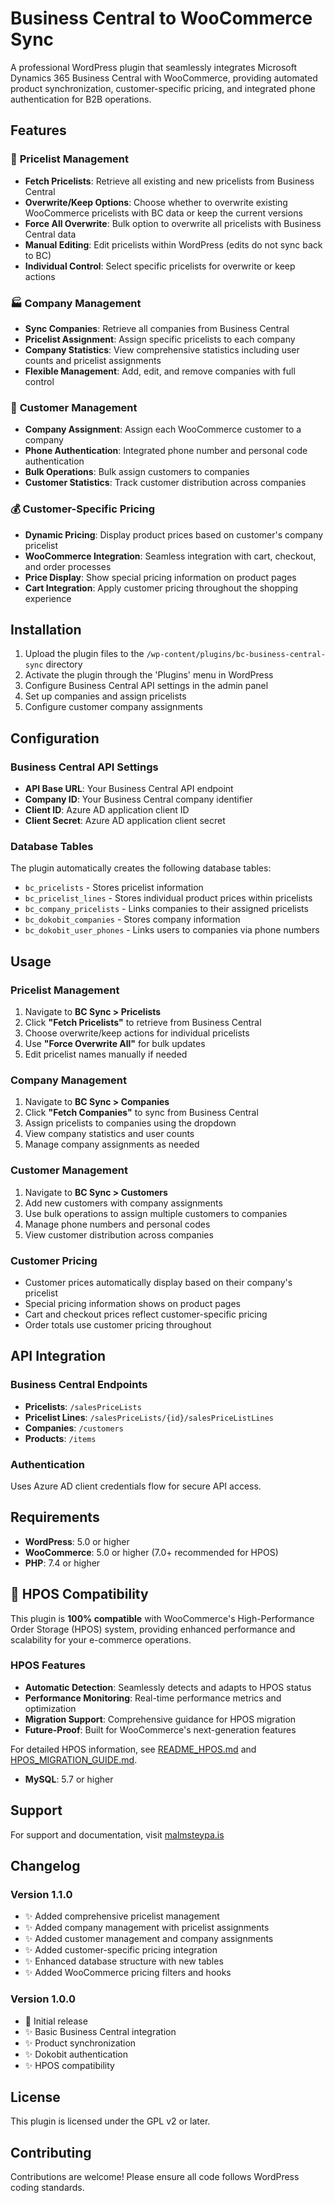 # Business Central to WooCommerce Sync

A professional WordPress plugin that seamlessly integrates Microsoft Dynamics 365 Business Central with WooCommerce, providing automated product synchronization, customer-specific pricing, and integrated phone authentication for B2B operations.

## Features

### 🏢 **Pricelist Management**
- **Fetch Pricelists**: Retrieve all existing and new pricelists from Business Central
- **Overwrite/Keep Options**: Choose whether to overwrite existing WooCommerce pricelists with BC data or keep the current versions
- **Force All Overwrite**: Bulk option to overwrite all pricelists with Business Central data
- **Manual Editing**: Edit pricelists within WordPress (edits do not sync back to BC)
- **Individual Control**: Select specific pricelists for overwrite or keep actions

### 🏭 **Company Management**
- **Sync Companies**: Retrieve all companies from Business Central
- **Pricelist Assignment**: Assign specific pricelists to each company
- **Company Statistics**: View comprehensive statistics including user counts and pricelist assignments
- **Flexible Management**: Add, edit, and remove companies with full control

### 👥 **Customer Management**
- **Company Assignment**: Assign each WooCommerce customer to a company
- **Phone Authentication**: Integrated phone number and personal code authentication
- **Bulk Operations**: Bulk assign customers to companies
- **Customer Statistics**: Track customer distribution across companies

### 💰 **Customer-Specific Pricing**
- **Dynamic Pricing**: Display product prices based on customer's company pricelist
- **WooCommerce Integration**: Seamless integration with cart, checkout, and order processes
- **Price Display**: Show special pricing information on product pages
- **Cart Integration**: Apply customer pricing throughout the shopping experience

## Installation

1. Upload the plugin files to the `/wp-content/plugins/bc-business-central-sync` directory
2. Activate the plugin through the 'Plugins' menu in WordPress
3. Configure Business Central API settings in the admin panel
4. Set up companies and assign pricelists
5. Configure customer company assignments

## Configuration

### Business Central API Settings
- **API Base URL**: Your Business Central API endpoint
- **Company ID**: Your Business Central company identifier
- **Client ID**: Azure AD application client ID
- **Client Secret**: Azure AD application client secret

### Database Tables
The plugin automatically creates the following database tables:
- `bc_pricelists` - Stores pricelist information
- `bc_pricelist_lines` - Stores individual product prices within pricelists
- `bc_company_pricelists` - Links companies to their assigned pricelists
- `bc_dokobit_companies` - Stores company information
- `bc_dokobit_user_phones` - Links users to companies via phone numbers

## Usage

### Pricelist Management
1. Navigate to **BC Sync > Pricelists**
2. Click **"Fetch Pricelists"** to retrieve from Business Central
3. Choose overwrite/keep actions for individual pricelists
4. Use **"Force Overwrite All"** for bulk updates
5. Edit pricelist names manually if needed

### Company Management
1. Navigate to **BC Sync > Companies**
2. Click **"Fetch Companies"** to sync from Business Central
3. Assign pricelists to companies using the dropdown
4. View company statistics and user counts
5. Manage company assignments as needed

### Customer Management
1. Navigate to **BC Sync > Customers**
2. Add new customers with company assignments
3. Use bulk operations to assign multiple customers to companies
4. Manage phone numbers and personal codes
5. View customer distribution across companies

### Customer Pricing
- Customer prices automatically display based on their company's pricelist
- Special pricing information shows on product pages
- Cart and checkout prices reflect customer-specific pricing
- Order totals use customer pricing throughout

## API Integration

### Business Central Endpoints
- **Pricelists**: `/salesPriceLists`
- **Pricelist Lines**: `/salesPriceLists/{id}/salesPriceListLines`
- **Companies**: `/customers`
- **Products**: `/items`

### Authentication
Uses Azure AD client credentials flow for secure API access.

## Requirements

- **WordPress**: 5.0 or higher
- **WooCommerce**: 5.0 or higher (7.0+ recommended for HPOS)
- **PHP**: 7.4 or higher

## 🚀 HPOS Compatibility

This plugin is **100% compatible** with WooCommerce's High-Performance Order Storage (HPOS) system, providing enhanced performance and scalability for your e-commerce operations.

### HPOS Features
- **Automatic Detection**: Seamlessly detects and adapts to HPOS status
- **Performance Monitoring**: Real-time performance metrics and optimization
- **Migration Support**: Comprehensive guidance for HPOS migration
- **Future-Proof**: Built for WooCommerce's next-generation features

For detailed HPOS information, see [README_HPOS.md](README_HPOS.md) and [HPOS_MIGRATION_GUIDE.md](HPOS_MIGRATION_GUIDE.md).
- **MySQL**: 5.7 or higher

## Support

For support and documentation, visit [malmsteypa.is](https://malmsteypa.is)

## Changelog

### Version 1.1.0
- ✨ Added comprehensive pricelist management
- ✨ Added company management with pricelist assignments
- ✨ Added customer management and company assignments
- ✨ Added customer-specific pricing integration
- ✨ Enhanced database structure with new tables
- ✨ Added WooCommerce pricing filters and hooks

### Version 1.0.0
- 🎉 Initial release
- ✨ Basic Business Central integration
- ✨ Product synchronization
- ✨ Dokobit authentication
- ✨ HPOS compatibility

## License

This plugin is licensed under the GPL v2 or later.

## Contributing

Contributions are welcome! Please ensure all code follows WordPress coding standards.